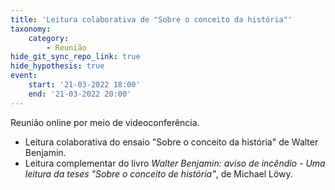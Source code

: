 ```yaml
---
title: 'Leitura colaborativa de "Sobre o conceito da história"'
taxonomy:
    category:
        - Reunião
hide_git_sync_repo_link: true
hide_hypothesis: true
event:
    start: '21-03-2022 18:00'
    end: '21-03-2022 20:00'
---
```


Reunião online por meio de videoconferência.

- Leitura colaborativa do ensaio "Sobre o conceito da história" de Walter Benjamin.
- Leitura complementar do livro *Walter Benjamin: aviso de incêndio - Uma leitura da teses "Sobre o conceito de história"*, de Michael Löwy.

